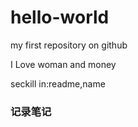 # hello-world
my first repository on github

I Love woman and money


seckill in:readme,name
### 记录笔记
